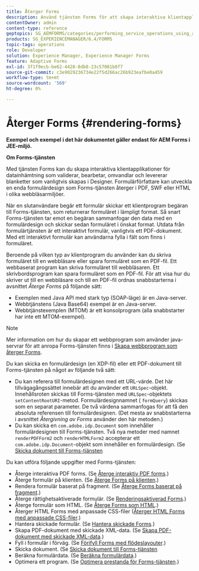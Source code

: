 ```yaml
---
title: Återger Forms
description: Använd tjänsten Forms för att skapa interaktiva klientapplikationer för datainhämtning som validerar, bearbetar, omvandlar och levererar blanketter som vanligtvis skapas i Designer. Formulärförfattare kan utveckla en enda formulärdesign som Forms-tjänsten återger i PDF, SWF eller HTML i olika webbläsarmiljöer.
contentOwner: admin
content-type: reference
geptopics: SG_AEMFORMS/categories/performing_service_operations_using_apis
products: SG_EXPERIENCEMANAGER/6.4/FORMS
topic-tags: operations
role: Developer
solution: Experience Manager, Experience Manager Forms
feature: Adaptive Forms
exl-id: 3f1f9ecb-be62-4428-8db8-23c57081b0f7
source-git-commit: c3e9029236734e22f5d266ac26b923eafbe0a459
workflow-type: tm+mt
source-wordcount: '569'
ht-degree: 0%

---
```


# Återger Forms {#rendering-forms}

**Exempel och exempel i det här dokumentet gäller endast för AEM Forms i JEE-miljö.**

**Om Forms-tjänsten**

Med tjänsten Forms kan du skapa interaktiva klientapplikationer för datainhämtning som validerar, bearbetar, omvandlar och levererar blanketter som vanligtvis skapas i Designer. Formulärförfattare kan utveckla en enda formulärdesign som Forms-tjänsten återger i PDF, SWF eller HTML i olika webbläsarmiljöer.

När en slutanvändare begär ett formulär skickar ett klientprogram begäran till Forms-tjänsten, som returnerar formuläret i lämpligt format. Så snart Forms-tjänsten tar emot en begäran sammanfogar den data med en formulärdesign och skickar sedan formuläret i önskat format. Utdata från formulärtjänsten är ett interaktivt formulär, vanligtvis ett PDF-dokument. Med ett interaktivt formulär kan användarna fylla i fält som finns i formuläret.

Beroende på vilken typ av klientprogram du använder kan du skriva formuläret till en webbläsare eller spara formuläret som en PDF-fil. Ett webbaserat program kan skriva formuläret till webbläsaren. Ett skrivbordsprogram kan spara formuläret som en PDF-fil. För att visa hur du skriver ut till en webbläsare och till en PDF-fil ordnas snabbstarterna i avsnittet *Återge Forms* på följande sätt:

* Exemplen med Java API med stark typ (SOAP-läge) är en Java-server.
* Webbtjänstens (Java Base64) exempel är en Java-server.
* Webbtjänstexemplen (MTOM) är ett konsolprogram (alla snabbstarter har inte ett MTOM-exempel).

>[!NOTE]
>
>Mer information om hur du skapar ett webbprogram som använder java-servrar för att anropa Forms-tjänsten finns i [Skapa webbprogram som återger Forms](/help/forms/developing/creating-web-applications-renders-forms.md).

Du kan skicka en formulärdesign (en XDP-fil) eller ett PDF-dokument till Forms-tjänsten på något av följande två sätt:

* Du kan referera till formulärdesignen med ett URL-värde. Det här tillvägagångssättet innebär att du använder ett `URLSpec`-objekt. Innehållsroten skickas till Forms-tjänsten med `URLSpec`-objektets `setContentRootURI`-metod. Formulärdesignnamnet ( `formQuery`) skickas som en separat parameter. De två värdena sammanfogas för att få den absoluta referensen till formulärdesignen. (Det mesta av snabbstarterna i avsnittet *Återgivning av Forms* använder den här metoden.)
* Du kan skicka en `com.adobe.idp.Document` som innehåller formulärdesignen till Forms-tjänsten. Två nya metoder med namnet `renderPDFForm2` och `renderHTMLForm2` accepterar ett `com.adobe.idp.Document`-objekt som innehåller en formulärdesign. (Se [Skicka dokument till Forms-tjänsten](/help/forms/developing/passing-documents-forms-service.md)

Du kan utföra följande uppgifter med Forms-tjänsten:

* Återge interaktiva PDF forms. (Se [Återge interaktiv PDF forms](/help/forms/developing/rendering-interactive-pdf-forms.md).)
* Återge formulär på klienten. (Se [Återge Forms på klienten](/help/forms/developing/rendering-forms-client.md).)
* Rendera formulär baserat på fragment. (Se [Återge Forms baserat på fragment](/help/forms/developing/rendering-forms-based-fragments.md).)
* Återge rättighetsaktiverade formulär. (Se [Renderingsaktiverad Forms](/help/forms/developing/rendering-rights-enabled-forms.md).)
* Återge formulär som HTML. (Se [Återge Forms som HTML](/help/forms/developing/rendering-forms-html.md).)
* Återger HTML Forms med anpassade CSS-filer ([Återger HTML Forms med anpassade CSS-filer](/help/forms/developing/rendering-html-forms-using-custom.md).)
* Hantera skickade formulär. (Se [Hantera skickade Forms](/help/forms/developing/handling-submitted-forms.md).)
* Skapa PDF-dokument med skickade XML-data. (Se [Skapa PDF-dokument med skickade XML-data](/help/forms/developing/creating-pdf-documents-submitted-xml.md).)
* Fyll i formulär i förväg. (Se [Förifyll Forms med flödeslayouter](/help/forms/developing/prepopulating-forms-flowable-layouts.md).)
* Skicka dokument. (Se [Skicka dokument till Forms-tjänsten](/help/forms/developing/passing-documents-forms-service.md)
* Beräkna formulärdata. (Se [Beräkna formulärdata](/help/forms/developing/calculating-form-data.md).)
* Optimera ett program. (Se [Optimera prestanda för Forms-tjänsten](/help/forms/developing/optimizing-performance-forms-service.md).)
